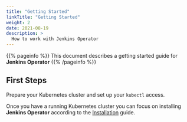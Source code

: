 ```yaml
---
title: "Getting Started"
linkTitle: "Getting Started"
weight: 2
date: 2021-08-19
description: >
  How to work with Jenkins Operator
---
```


{{% pageinfo %}}
This document describes a getting started guide for **Jenkins Operator**
{{% /pageinfo %}}

## First Steps

Prepare your Kubernetes cluster and set up your `kubectl` access.

Once you have a running Kubernetes cluster you can focus on installing **Jenkins Operator** according to the
[Installation](/kubernetes-operator/docs/getting-started/latest/installing-the-operator/) guide.
